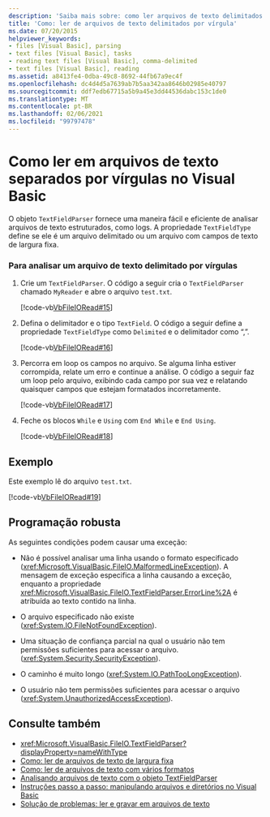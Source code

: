 ```yaml
---
description: 'Saiba mais sobre: como ler arquivos de texto delimitados por vírgula no Visual Basic'
title: 'Como: ler de arquivos de texto delimitados por vírgula'
ms.date: 07/20/2015
helpviewer_keywords:
- files [Visual Basic], parsing
- text files [Visual Basic], tasks
- reading text files [Visual Basic], comma-delimited
- text files [Visual Basic], reading
ms.assetid: a8413fe4-0dba-49c8-8692-44fb67a9ec4f
ms.openlocfilehash: dc4d4d5a7639ab7b5aa342aa8646b02985e40797
ms.sourcegitcommit: ddf7edb67715a5b9a45e3dd44536dabc153c1de0
ms.translationtype: MT
ms.contentlocale: pt-BR
ms.lasthandoff: 02/06/2021
ms.locfileid: "99797478"
---
```

# <a name="how-to-read-from-comma-delimited-text-files-in-visual-basic"></a>Como ler em arquivos de texto separados por vírgulas no Visual Basic

O objeto `TextFieldParser` fornece uma maneira fácil e eficiente de analisar arquivos de texto estruturados, como logs. A propriedade `TextFieldType` define se ele é um arquivo delimitado ou um arquivo com campos de texto de largura fixa.  
  
### <a name="to-parse-a-comma-delimited-text-file"></a>Para analisar um arquivo de texto delimitado por vírgulas  
  
1. Crie um `TextFieldParser`. O código a seguir cria o `TextFieldParser` chamado `MyReader` e abre o arquivo `test.txt`.  
  
     [!code-vb[VbFileIORead#15](~/samples/snippets/visualbasic/VS_Snippets_VBCSharp/VbFileIORead/VB/Class1.vb#15)]  
  
2. Defina o delimitador e o tipo `TextField`. O código a seguir define a propriedade `TextFieldType` como `Delimited` e o delimitador como “,”.  
  
     [!code-vb[VbFileIORead#16](~/samples/snippets/visualbasic/VS_Snippets_VBCSharp/VbFileIORead/VB/Class1.vb#16)]  
  
3. Percorra em loop os campos no arquivo. Se alguma linha estiver corrompida, relate um erro e continue a análise. O código a seguir faz um loop pelo arquivo, exibindo cada campo por sua vez e relatando quaisquer campos que estejam formatados incorretamente.  
  
     [!code-vb[VbFileIORead#17](~/samples/snippets/visualbasic/VS_Snippets_VBCSharp/VbFileIORead/VB/Class1.vb#17)]  
  
4. Feche os blocos `While` e `Using` com `End While` e `End Using`.  
  
     [!code-vb[VbFileIORead#18](~/samples/snippets/visualbasic/VS_Snippets_VBCSharp/VbFileIORead/VB/Class1.vb#18)]  
  
## <a name="example"></a>Exemplo  

 Este exemplo lê do arquivo `test.txt`.  
  
 [!code-vb[VbFileIORead#19](~/samples/snippets/visualbasic/VS_Snippets_VBCSharp/VbFileIORead/VB/Class1.vb#19)]  
  
## <a name="robust-programming"></a>Programação robusta  

 As seguintes condições podem causar uma exceção:  
  
- Não é possível analisar uma linha usando o formato especificado (<xref:Microsoft.VisualBasic.FileIO.MalformedLineException>). A mensagem de exceção especifica a linha causando a exceção, enquanto a propriedade <xref:Microsoft.VisualBasic.FileIO.TextFieldParser.ErrorLine%2A> é atribuída ao texto contido na linha.  
  
- O arquivo especificado não existe (<xref:System.IO.FileNotFoundException>).  
  
- Uma situação de confiança parcial na qual o usuário não tem permissões suficientes para acessar o arquivo. (<xref:System.Security.SecurityException>).  
  
- O caminho é muito longo (<xref:System.IO.PathTooLongException>).  
  
- O usuário não tem permissões suficientes para acessar o arquivo (<xref:System.UnauthorizedAccessException>).  
  
## <a name="see-also"></a>Consulte também

- <xref:Microsoft.VisualBasic.FileIO.TextFieldParser?displayProperty=nameWithType>
- [Como: ler de arquivos de texto de largura fixa](how-to-read-from-fixed-width-text-files.md)
- [Como: ler de arquivos de texto com vários formatos](how-to-read-from-text-files-with-multiple-formats.md)
- [Analisando arquivos de texto com o objeto TextFieldParser](parsing-text-files-with-the-textfieldparser-object.md)
- [Instruções passo a passo: manipulando arquivos e diretórios no Visual Basic](walkthrough-manipulating-files-and-directories.md)
- [Solução de problemas: ler e gravar em arquivos de texto](troubleshooting-reading-from-and-writing-to-text-files.md)
